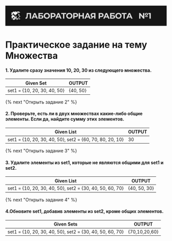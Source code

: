 ![alt MATE Programming Lab](https://github.com/MATE-Programming/Lab_logo/blob/main/lab_1.svg)
# Практическое задание на тему Множества

#### 1. Удалите сразу значения 10, 20, 30 из следующего множества.


| Given Set | OUTPUT |
|   ---   |   ---  |
| set1 = {10, 20, 30, 40, 50} | {40, 50} |


{% next "Открыть задание 2" %}
#### 2. Проверьте, есть ли в двух множествах какие-либо общие элементы. Если да, найдите сумму этих элементов.


| Given List | OUTPUT |
|   ---   | --- |
| set1 = {10, 20, 30, 40, 50}, set2 = {60, 70, 80, 20, 10} | 30 |
                    
{% next "Открыть задание 3" %}
#### 3. Удалите элементы из set1, которые не являются общими для set1 и set2.


| Given List | OUTPUT |
|   ---   |   ---  |
| set1 = {10, 20, 30, 40, 50}, set2 = {30, 40, 50, 60, 70} | {40, 50, 30} |


{% next "Открыть задание 4" %}
#### 4.Обновите set1, добавив элементы из set2, кроме общих элементов.


| Given Sets | OUTPUT |
|   ---   |   ---  |
| set1 = {10, 20, 30, 40, 50}, set2 = {30, 40, 50, 60, 70} | {70,10,20,60} |


